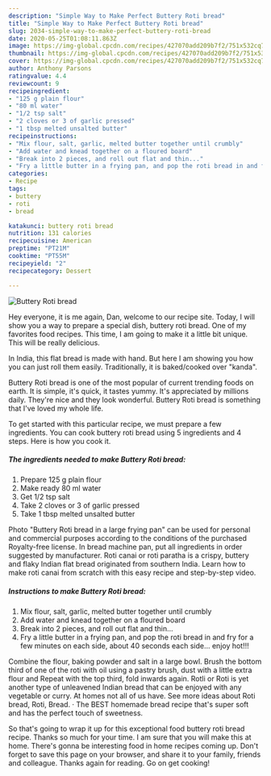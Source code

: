 ```yaml
---
description: "Simple Way to Make Perfect Buttery Roti bread"
title: "Simple Way to Make Perfect Buttery Roti bread"
slug: 2034-simple-way-to-make-perfect-buttery-roti-bread
date: 2020-05-25T01:08:11.863Z
image: https://img-global.cpcdn.com/recipes/427070add209b7f2/751x532cq70/buttery-roti-bread-recipe-main-photo.jpg
thumbnail: https://img-global.cpcdn.com/recipes/427070add209b7f2/751x532cq70/buttery-roti-bread-recipe-main-photo.jpg
cover: https://img-global.cpcdn.com/recipes/427070add209b7f2/751x532cq70/buttery-roti-bread-recipe-main-photo.jpg
author: Anthony Parsons
ratingvalue: 4.4
reviewcount: 9
recipeingredient:
- "125 g plain flour"
- "80 ml water"
- "1/2 tsp salt"
- "2 cloves or 3 of garlic pressed"
- "1 tbsp melted unsalted butter"
recipeinstructions:
- "Mix flour, salt, garlic, melted butter together until crumbly"
- "Add water and knead together on a floured board"
- "Break into 2 pieces, and roll out flat and thin..."
- "Fry a little butter in a frying pan, and pop the roti bread in and fry for a few minutes on each side, about 40 seconds each side... enjoy hot!!!"
categories:
- Recipe
tags:
- buttery
- roti
- bread

katakunci: buttery roti bread 
nutrition: 131 calories
recipecuisine: American
preptime: "PT21M"
cooktime: "PT55M"
recipeyield: "2"
recipecategory: Dessert

---
```



![Buttery Roti bread](https://img-global.cpcdn.com/recipes/427070add209b7f2/751x532cq70/buttery-roti-bread-recipe-main-photo.jpg)

Hey everyone, it is me again, Dan, welcome to our recipe site. Today, I will show you a way to prepare a special dish, buttery roti bread. One of my favorites food recipes. This time, I am going to make it a little bit unique. This will be really delicious.

In India, this flat bread is made with hand. But here I am showing you how you can just roll them easily. Traditionally, it is baked/cooked over &#34;kanda&#34;.

Buttery Roti bread is one of the most popular of current trending foods on earth. It is simple, it's quick, it tastes yummy. It's appreciated by millions daily. They're nice and they look wonderful. Buttery Roti bread is something that I've loved my whole life.


To get started with this particular recipe, we must prepare a few ingredients. You can cook buttery roti bread using 5 ingredients and 4 steps. Here is how you cook it.

<!--inarticleads1-->

##### The ingredients needed to make Buttery Roti bread:

1. Prepare 125 g plain flour
1. Make ready 80 ml water
1. Get 1/2 tsp salt
1. Take 2 cloves or 3 of garlic pressed
1. Take 1 tbsp melted unsalted butter


Photo &#34;Buttery Roti bread in a large frying pan&#34; can be used for personal and commercial purposes according to the conditions of the purchased Royalty-free license. In bread machine pan, put all ingredients in order suggested by manufacturer. Roti canai or roti paratha is a crispy, buttery and flaky Indian flat bread originated from southern India. Learn how to make roti canai from scratch with this easy recipe and step-by-step video. 

<!--inarticleads2-->

##### Instructions to make Buttery Roti bread:

1. Mix flour, salt, garlic, melted butter together until crumbly
1. Add water and knead together on a floured board
1. Break into 2 pieces, and roll out flat and thin...
1. Fry a little butter in a frying pan, and pop the roti bread in and fry for a few minutes on each side, about 40 seconds each side... enjoy hot!!!


Combine the flour, baking powder and salt in a large bowl. Brush the bottom third of one of the roti with oil using a pastry brush, dust with a little extra flour and Repeat with the top third, fold inwards again. Rotli or Roti is yet another type of unleavened Indian bread that can be enjoyed with any vegetable or curry. At homes not all of us have. See more ideas about Roti bread, Roti, Bread. · The BEST homemade bread recipe that&#39;s super soft and has the perfect touch of sweetness. 

So that's going to wrap it up for this exceptional food buttery roti bread recipe. Thanks so much for your time. I am sure that you will make this at home. There's gonna be interesting food in home recipes coming up. Don't forget to save this page on your browser, and share it to your family, friends and colleague. Thanks again for reading. Go on get cooking!
